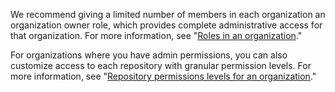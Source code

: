We recommend giving a limited number of members in each organization an organization owner role, which provides complete administrative access for that organization. For more information, see "[Roles in an organization](/organizations/managing-peoples-access-to-your-organization-with-roles/roles-in-an-organization)."

For organizations where you have admin permissions, you can also customize access to each repository with granular permission levels. For more information, see "[Repository permissions levels for an organization](/organizations/managing-access-to-your-organizations-repositories/repository-permission-levels-for-an-organization)."
